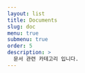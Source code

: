 ```yaml
---
layout: list
title: Documents
slug: doc
menu: true
submenu: true
order: 5
description: >
  문서 관련 카테고리 입니다.
---
```

